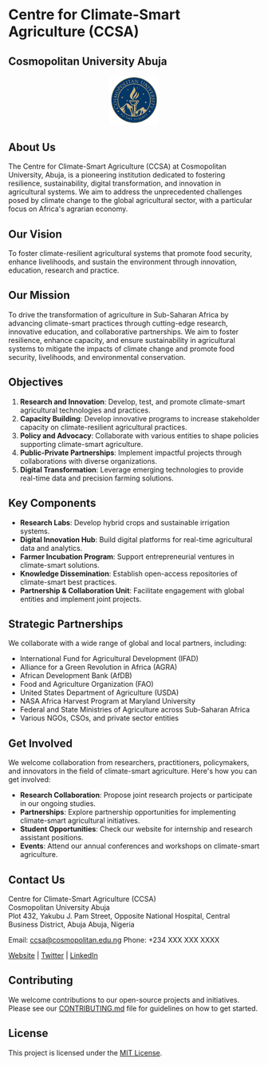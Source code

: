 # Centre for Climate-Smart Agriculture (CCSA)
## Cosmopolitan University Abuja

<!-- ![CCSA Logo](../img/cosmopolitan-logo.png?height=200&width=200) -->


<p align="center">
  <img src="../img/cosmopolitan-logo.png" alt="CCSA Logo" height='200px' width='200px' style="max-width:200px; width:100px; height: auto;">
</p>


## About Us

The Centre for Climate-Smart Agriculture (CCSA) at Cosmopolitan University, Abuja, is a pioneering institution dedicated to fostering resilience, sustainability, digital transformation, and innovation in agricultural systems. We aim to address the unprecedented challenges posed by climate change to the global agricultural sector, with a particular focus on Africa's agrarian economy.

## Our Vision

To foster climate-resilient agricultural systems that promote food security, enhance livelihoods, and sustain the environment through innovation, education, research and practice.

## Our Mission

To drive the transformation of agriculture in Sub-Saharan Africa by advancing climate-smart practices through cutting-edge research, innovative education, and collaborative partnerships. We aim to foster resilience, enhance capacity, and ensure sustainability in agricultural systems to mitigate the impacts of climate change and promote food security, livelihoods, and environmental conservation.

## Objectives

1. **Research and Innovation**: Develop, test, and promote climate-smart agricultural technologies and practices.
2. **Capacity Building**: Develop innovative programs to increase stakeholder capacity on climate-resilient agricultural practices.
3. **Policy and Advocacy**: Collaborate with various entities to shape policies supporting climate-smart agriculture.
4. **Public-Private Partnerships**: Implement impactful projects through collaborations with diverse organizations.
5. **Digital Transformation**: Leverage emerging technologies to provide real-time data and precision farming solutions.

## Key Components

- **Research Labs**: Develop hybrid crops and sustainable irrigation systems.
- **Digital Innovation Hub**: Build digital platforms for real-time agricultural data and analytics.
- **Farmer Incubation Program**: Support entrepreneurial ventures in climate-smart solutions.
- **Knowledge Dissemination**: Establish open-access repositories of climate-smart best practices.
- **Partnership & Collaboration Unit**: Facilitate engagement with global entities and implement joint projects.

## Strategic Partnerships

We collaborate with a wide range of global and local partners, including:

- International Fund for Agricultural Development (IFAD)
- Alliance for a Green Revolution in Africa (AGRA)
- African Development Bank (AfDB)
- Food and Agriculture Organization (FAO)
- United States Department of Agriculture (USDA)
- NASA Africa Harvest Program at Maryland University
- Federal and State Ministries of Agriculture across Sub-Saharan Africa
- Various NGOs, CSOs, and private sector entities

## Get Involved

We welcome collaboration from researchers, practitioners, policymakers, and innovators in the field of climate-smart agriculture. Here's how you can get involved:

- **Research Collaboration**: Propose joint research projects or participate in our ongoing studies.
- **Partnerships**: Explore partnership opportunities for implementing climate-smart agricultural initiatives.
- **Student Opportunities**: Check our website for internship and research assistant positions.
- **Events**: Attend our annual conferences and workshops on climate-smart agriculture.

## Contact Us

Centre for Climate-Smart Agriculture (CCSA)  
Cosmopolitan University Abuja  
Plot 432, Yakubu J. Pam Street, Opposite National Hospital, Central Business District, Abuja
Abuja, Nigeria

Email:  ccsa@cosmopolitan.edu.ng
Phone: +234 XXX XXX XXXX

[Website](http://ccsa.cosmopolitan.edu.ng) | [Twitter](https://twitter.com/CCSA_CUA) | [LinkedIn](https://www.linkedin.com/company/ccsa-cua)

## Contributing

We welcome contributions to our open-source projects and initiatives. Please see our [CONTRIBUTING.md](CONTRIBUTING.md) file for guidelines on how to get started.

## License

This project is licensed under the [MIT License](LICENSE.md).

